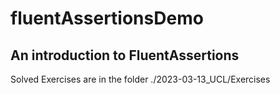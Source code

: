 # fluentAssertionsDemo

## An introduction to FluentAssertions

Solved Exercises are in the folder ./2023-03-13_UCL/Exercises

